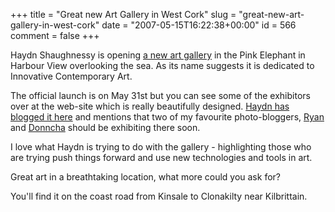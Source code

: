 +++
title = "Great new Art Gallery in West Cork"
slug = "great-new-art-gallery-in-west-cork"
date = "2007-05-15T16:22:38+00:00"
id = 566
comment = false
+++

Haydn Shaughnessy is opening [a new art gallery](http://www.galleryica.com/) in the Pink Elephant in Harbour View overlooking the sea. As its name suggests it is dedicated to Innovative Contemporary Art.

The official launch is on May 31st but you can see some of the exhibitors over at the web-site which is really beautifully designed. [Haydn has blogged it here](http://www.mediangler.com/2007/05/15/gallery-site-is-up/) and mentions that two of my favourite photo-bloggers, [Ryan](http://rymus.net/) and [Donncha](http://inphotos.org/) should be exhibiting there soon.

I love what Haydn is trying to do with the gallery - highlighting those who are trying push things forward and use new technologies and tools in art.

Great art in a breathtaking location, what more could you ask for?

You'll find it on the coast road from Kinsale to Clonakilty near Kilbrittain.
